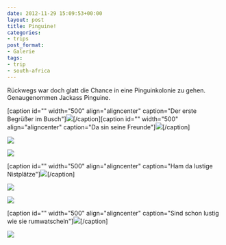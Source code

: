 ```yaml
---
date: 2012-11-29 15:09:53+00:00
layout: post
title: Pinguine!
categories:
- trips
post_format:
- Galerie
tags:
- trip
- south-africa
---
```


Rückwegs war doch glatt die Chance in eine Pinguinkolonie zu gehen. Genaugenommen Jackass Pinguine.




[caption id="" width="500" align="aligncenter" caption="Der erste Begrüßer im Busch"][![](http://clemi.ag3r.at/wp-content/uploads/2012/11/wpid-Photo-29.11.2012-1605.jpg)](http://http://clemi.ag3r.at/wp-content/uploads/2012/11/wpid-Photo-29.11.2012-1605.jpg)[/caption][caption id="" width="500" align="aligncenter" caption="Da sin seine Freunde"][![](http://clemi.ag3r.at/wp-content/uploads/2012/11/wpid-Photo-29.11.2012-16051.jpg)](http://clemi.ag3r.at/wp-content/uploads/2012/11/wpid-Photo-29.11.2012-16051.jpg)[/caption]

<!-- more -->



[![](http://clemi.ag3r.at/wp-content/uploads/2012/11/wpid-Photo-29.11.2012-1608.jpg)](http://clemi.ag3r.at/wp-content/uploads/2012/11/wpid-Photo-29.11.2012-1608.jpg)




[![](http://clemi.ag3r.at/wp-content/uploads/2012/11/wpid-Photo-29.11.2012-1612.jpg)](http://clemi.ag3r.at/wp-content/uploads/2012/11/wpid-Photo-29.11.2012-1612.jpg)




[caption id="" width="500" align="aligncenter" caption="Ham da lustige Nistplätze"][![](http://clemi.ag3r.at/wp-content/uploads/2012/11/wpid-Photo-29.11.2012-1607.jpg)](http://clemi.ag3r.at/wp-content/uploads/2012/11/wpid-Photo-29.11.2012-1607.jpg)[/caption]




[![](http://clemi.ag3r.at/wp-content/uploads/2012/11/wpid-Photo-29.11.2012-1611.jpg)](http://clemi.ag3r.at/wp-content/uploads/2012/11/wpid-Photo-29.11.2012-1611.jpg)




[![](http://clemi.ag3r.at/wp-content/uploads/2012/11/wpid-Photo-29.11.2012-16071.jpg)](http://http://clemi.ag3r.at/wp-content/uploads/2012/11/wpid-Photo-29.11.2012-16071.jpg)




[caption id="" width="500" align="aligncenter" caption="Sind schon lustig wie sie rumwatscheln"][![](http://clemi.ag3r.at/wp-content/uploads/2012/11/wpid-Photo-29.11.2012-1613.jpg)](http://clemi.ag3r.at/wp-content/uploads/2012/11/wpid-Photo-29.11.2012-1613.jpg)[/caption]




[![](http://clemi.ag3r.at/wp-content/uploads/2012/11/wpid-Photo-29.11.2012-16161.jpg)](http://clemi.ag3r.at/wp-content/uploads/2012/11/wpid-Photo-29.11.2012-16161.jpg)






